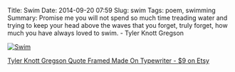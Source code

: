 Title: Swim
Date: 2014-09-20 07:59
Slug: swim
Tags: poem, swimming
Summary: Promise me you will not spend so much time treading water and trying to keep your head above the waves that you forget, truly forget, how much you have always loved to swim. - Tyler Knott Gregson

<a href="https://www.etsy.com/listing/114267686/tyler-knott-gregson-quote-framed-made-on">
  <img alt="Swim" class="img-responsive" src="https://img0.etsystatic.com/001/0/7361151/il_570xN.395521536_6ffx.jpg" />
</a>

[Tyler Knott Gregson Quote Framed Made On Typewriter - $9 on Etsy](https://www.etsy.com/listing/114267686/tyler-knott-gregson-quote-framed-made-on)
